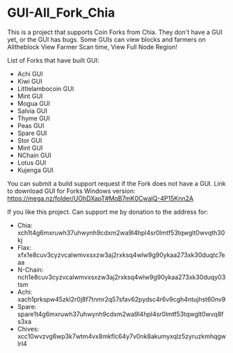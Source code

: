 # GUI-All_Fork_Chia
This is a project that supports Coin Forks from Chia.
They don't have a GUI yet, or the GUI has bugs.
Some GUIs can view blocks and farmers on Alltheblock
View Farmer Scan time, View Full Node Region!

List of Forks that have built GUI: 
- Achi GUI
- Kiwi GUI
- Littlelambocoin GUI
- Mint GUI
- Mogua GUI
- Salvia GUI
- Thyme GUI
- Peas GUI
- Spare GUI
- Stor GUI
- Mint GUI
- NChain GUI
- Lotus GUI
- Kujenga GUI

You can submit a build support request if the Fork does not have a GUI.
Link to download GUI for Forks Windows version: https://mega.nz/folder/UOhDXapT#MqB7mK0CwalQ-4P15Knn2A

If you like this project. Can support me by donation to the address for:
- Chia: xch1t4g6mxruwh37uhwynh9cdxm2wa9l4hpl4sr0lmtf53tqwglt0wvqth30kj
- Flax: xfx1e8cuv3cyzvcalwmvxsxzw3aj2rxksq4wlw9g90ykaa273xk30duqtc7eaa
- N-Chain: nch1e8cuv3cyzvcalwmvxsxzw3aj2rxksq4wlw9g90ykaa273xk30duqy03tsm
- Achi: xach1prkspw45zkl2r0j8f7tnmr2q57sfav62pydsc4r6v9cgh4ntujhst60nv9
- Spare: spare1t4g6mxruwh37uhwynh9cdxm2wa9l4hpl4sr0lmtf53tqwglt0wvq8fs3xa
- Chives: xcc10wvzvg6wp3k7wtm4vx8mkflc64y7v0nk8akumyxqlz5zyruzkmhqgwlrl4
